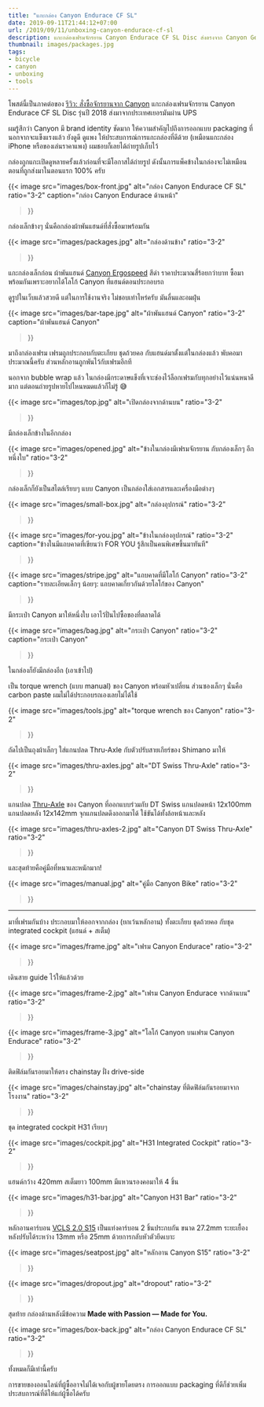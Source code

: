 ```yaml
---
title: "แกะกล่อง Canyon Endurace CF SL"
date: 2019-09-11T21:44:12+07:00
url: /2019/09/11/unboxing-canyon-endurace-cf-sl
description: แกะกล่องเฟรมจักรยาน Canyon Endurace CF SL Disc ส่งตรงจาก Canyon Germany
thumbnail: images/packages.jpg
tags:
- bicycle
- canyon
- unboxing
- tools
---
```


โพสต์นี้เป็นภาคต่อของ [รีวิว: สั่งซื้อจักรยานจาก Canyon](https://armno.in.th/2019/01/28/ordering-a-canyon-bike-review/)
แกะกล่องเฟรมจักรยาน Canyon Endurace CF SL Disc รุ่นปี 2018 ส่งมาจากประเทศเยอรมันผ่าน UPS

ผมรู้สึกว่า Canyon มี brand identity ชัดมาก
ให้ความสำคัญไปถึงการออกแบบ packaging ที่นอกจากจะแข็งแรงแล้ว
ยังดูดี ดูแพง ให้ประสบการณ์การแกะกล่องที่ดีด้วย (เหมือนแกะกล่อง iPhone หรือของเล่นราคาแพง)
ผมชอบก็เลยได้ถ่ายรูปเก็บไว้

<p class="message--warning">
กล่องถูกแกะเปิดดูหลายครั้งแล้วก่อนที่จะมีโอกาสได้ถ่ายรูป
ดังนั้นการแพ็คข้างในกล่องจะไม่เหมือนตอนที่ถูกส่งมาในตอนแรก 100% ครับ
</p>

{{< image
  src="images/box-front.jpg"
  alt="กล่อง Canyon Endurace CF SL"
  ratio="3-2"
  caption="กล่อง Canyon Endurace ด้านหน้า"
>}}

กล่องเล็กข้างๆ นั่นคือกล่องผ้าพันแฮนด์ที่สั่งซื้อมาพร้อมกัน

{{< image
  src="images/packages.jpg"
  alt="กล่องด้านข้าง"
  ratio="3-2"
>}}

แกะกล่องเล็กก่อน ผ้าพันแฮนด์ [Canyon Ergospeed](https://www.canyon.com/en-th/gear/components/grips-and-tape/bar-tape/canyon-ergospeed-gel-bar-tape/9100403.html) สีดำ ราคาประมาณสี่ร้อยกว่าบาท
ซื้อมาพร้อมกันเพราะอยากได้โลโก้ Canyon ที่แฮนด์ตอนประกอบรถ

ดูรูปในเว็บแล้วสวยดี แต่ในการใช้งานจริง ไม่ชอบเท่าไหร่ครับ มันลื่นและอมฝุ่น

{{< image
  src="images/bar-tape.jpg"
  alt="ผ้าพันแฮนด์ Canyon"
  ratio="3-2"
  caption="ผ้าพันแฮนด์ Canyon"
>}}

มาถึงกล่องเฟรม เฟรมถูกประกอบกับตะเกียบ ชุดถ้วยคอ กับแฮ​นด์มาตั้งแต่ในกล่องแล้ว
พับคอมาประมาณนี้ครับ ส่วนหลักอานถูกพันไว้กับเฟรมอีกที

นอกจาก bubble wrap แล้ว ในกล่องมีกระดาษแข็งที่เจาะช่องไว้ล็อกเฟรมกับทุกอย่างไว้แน่นหนาดีมาก
แต่ตอนถ่ายรูปหายไปไหนหมดแล้วก็ไม่รู้ 😅

{{< image
  src="images/top.jpg"
  alt="เปิดกล่องจากด้านบน"
  ratio="3-2"
>}}

มีกล่องเล็กข้างในอีกกล่อง

{{< image
  src="images/opened.jpg"
  alt="ข้างในกล่องมีเฟรมจักรยาน กับกล่องเล็กๆ อีกหนึ่งใบ"
  ratio="3-2"
>}}

กล่องเล็กก็ยังเป็นสไตล์เรียบๆ แบบ Canyon เป็นกล่องใส่เอกสารและเครื่องมือต่างๆ

{{< image
  src="images/small-box.jpg"
  alt="กล่องอุปกรณ์"
  ratio="3-2"
>}}

{{< image
  src="images/for-you.jpg"
  alt="ข้างในกล่องอุปกรณ์"
  ratio="3-2"
  caption="ข้างในมีแถบคาดที่เขียนว่า FOR YOU รู้สึกเป็นคนพิเศษขึ้นมาทันที"
>}}

{{< image
  src="images/stripe.jpg"
  alt="แถบคาดที่มีโลโก้ Canyon"
  ratio="3-2"
  caption="รายละเอียดเล็กๆ น้อยๆ: แถบคาดเกี่ยวกันด้วยโลโก้ของ Canyon"
>}}

มีกระเป๋า Canyon มาให้หนึ่งใบ เอาไว้ปั่นไปซื้อของที่ตลาดได้

{{< image
  src="images/bag.jpg"
  alt="กระเป๋า Canyon"
  ratio="3-2"
  caption="กระเป๋า Canyon"
>}}

ในกล่องก็ยังมีกล่องอีก (เอาเข้าไป)

เป็น torque wrench (แบบ manual) ของ Canyon พร้อมหัวเปลี่ยน ส่วนซองเล็กๆ นั่นคือ carbon paste
ผมไม่ได้ประกอบรถเองเลยไม่ได้ใช้

{{< image
  src="images/tools.jpg"
  alt="torque wrench ของ Canyon"
  ratio="3-2"
>}}

ถัดไปเป็นถุงผ้าเล็กๆ ใส่แกนปลด Thru-Axle กับตัวปรับสายเกียร์ของ Shimano มาให้

{{< image
  src="images/thru-axles.jpg"
  alt="DT Swiss Thru-Axle"
  ratio="3-2"
>}}

แกนปลด [Thru-Axle](https://www.canyon.com/en-th/gear/components/wheels/thru-axles/canyon-dt-swiss-road-thru-axle/9100565.html) ของ Canyon ที่ออกแบบร่วมกับ DT Swiss
แกนปลดหน้า 12x100mm แกนปลดหลัง 12x142mm จุกแกนปลดดึงออกมาได้ ใช้ขันได้ทั้งล้อหน้าและหลัง

{{< image
  src="images/thru-axles-2.jpg"
  alt="Canyon DT Swiss Thru-Axle"
  ratio="3-2"
>}}

และสุดท้ายคือคู่มือที่หนาและหนักมาก!

{{< image
  src="images/manual.jpg"
  alt="คู่มือ Canyon Bike"
  ratio="3-2"
>}}

---

มาที่เฟรมกันบ้าง ประกอบมาให้ออกจากกล่อง (ยกเว้นหลักอาน) ทั้งตะเกียบ ชุดถ้วยคอ กับชุด integrated cockpit (แฮนด์ + สเต็ม)

{{< image
  src="images/frame.jpg"
  alt="เฟรม Canyon Endurace"
  ratio="3-2"
>}}

เดินสาย guide ไว้ให้แล้วด้วย

{{< image
  src="images/frame-2.jpg"
  alt="เฟรม Canyon Endurace จากด้านบน"
  ratio="3-2"
>}}

{{< image
  src="images/frame-3.jpg"
  alt="โลโก้ Canyon บนเฟรม Canyon Endurace"
  ratio="3-2"
>}}

ติดฟิล์มกันรอยมาให้ตรง chainstay ฝั่ง drive-side

{{< image
  src="images/chainstay.jpg"
  alt="chainstay ที่ติดฟิล์มกันรอยมาจากโรงงาน"
  ratio="3-2"
>}}

ชุด integrated cockpit H31 เรียบๆ

{{< image
  src="images/cockpit.jpg"
  alt="H31 Integrated Cockpit"
  ratio="3-2"
>}}

แฮนด์กว้าง 420mm สเต็มยาว 100mm มีแหวนรองคอมาให้ 4 ชิ้น

{{< image
  src="images/h31-bar.jpg"
  alt="Canyon H31 Bar"
  ratio="3-2"
>}}

หลักอานคาร์บอน [VCLS 2.0 S15](https://www.canyon.com/en-th/gear/components/posts-and-clamps/seatposts/canyon-s15-vcls-cf-seatpost/148287.html)
เป็นแท่งคาร์บอน 2 ชิ้นประกบกัน ขนาด 27.2mm
ระยะเยื้องหลังปรับได้ระหว่าง 13mm หรือ 25mm
ด้วยการกลับหัวตัวยึดเบาะ

{{< image
  src="images/seatpost.jpg"
  alt="หลักอาน Canyon S15"
  ratio="3-2"
>}}

{{< image
  src="images/dropout.jpg"
  alt="dropout"
  ratio="3-2"
>}}

สุดท้าย กล่องด้านหลังมีข้อความ **Made with Passion &mdash; Made for You.**

{{< image
  src="images/box-back.jpg"
  alt="กล่อง Canyon Endurace CF SL"
  ratio="3-2"
>}}

ทั้งหมดก็มีเท่านี้ครับ

การขายของออนไลน์ที่ผู้ซื้ออาจไม่ได้เจอกับผู้ขายโดยตรง การออกแบบ packaging ที่ดีก็ช่วยเพิ่มประสบการณ์ที่ดีให้แก่ผู้ซื้อได้ครับ
